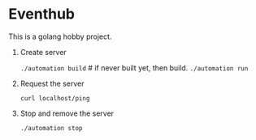 # Eventhub

This is a golang hobby project.

1. Create server

    `./automation build`  # if never built yet, then build.
    `./automation run`

2. Request the server

    `curl localhost/ping`

3. Stop and remove the server

    `./automation stop`
